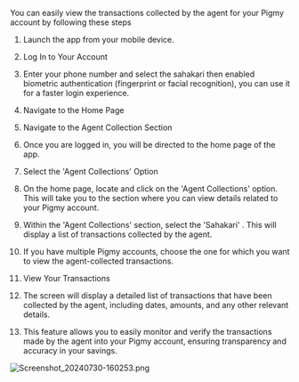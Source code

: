 You can easily view the transactions collected by the agent for your Pigmy account by following these steps

1. Launch the app from your mobile device.
1. Log In to Your Account

1. Enter your phone number and select the sahakari then enabled biometric authentication (fingerprint or facial recognition), you can use it for a faster login experience.

1. Navigate to the Home Page
1. Navigate to the Agent Collection Section
1. Once you are logged in, you will be directed to the home page of the app.
1. Select the 'Agent Collections' Option

1. On the home page, locate and click on the 'Agent Collections' option. This will take you to the section where you can view details related to your Pigmy account.


1. Within the 'Agent Collections' section, select the 'Sahakari' . This will display a list of transactions collected by the agent.

1. If you have multiple Pigmy accounts, choose the one for which you want to view the agent-collected transactions.
1. View Your Transactions

1. The screen will display a detailed list of transactions that have been collected by the agent, including dates, amounts, and any other relevant details.
1. This feature allows you to easily monitor and verify the transactions made by the agent into your Pigmy account, ensuring transparency and accuracy in your savings.

![Screenshot_20240730-160253.png](/.attachments/Screenshot_20240730-160253-b97f2085-7fd8-401f-b6ef-1051ec6976cc.png)